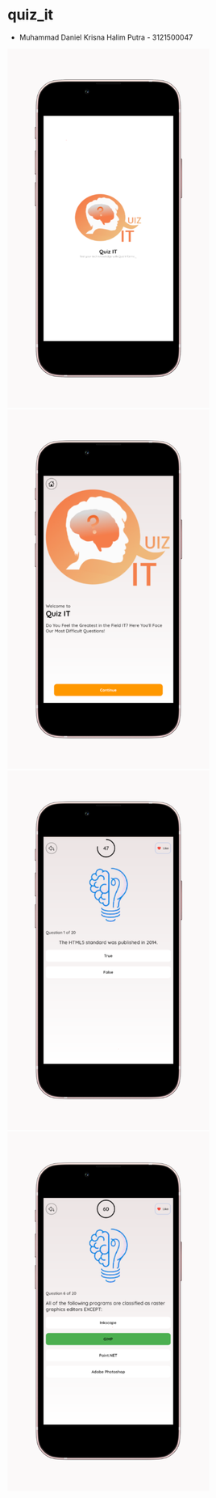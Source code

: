 # quiz_it

- Muhammad Daniel Krisna Halim Putra - 3121500047
>
<img width="400" alt="1" src="https://github.com/Halimp07/quizit_app/blob/main/PLAYSTORE/1.png?raw=true">
<img width="400" alt="2" src="https://github.com/Halimp07/quizit_app/blob/main/PLAYSTORE/2.png?raw=true">
<img width="400" alt="3" src="https://github.com/Halimp07/quizit_app/blob/main/PLAYSTORE/3.png?raw=true">
<img width="400" alt="4" src="https://github.com/Halimp07/quizit_app/blob/main/PLAYSTORE/4.png?raw=true">
